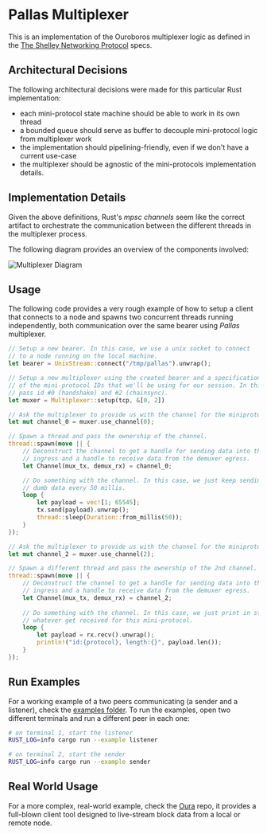 # Pallas Multiplexer

This is an implementation of the Ouroboros multiplexer logic as defined in the [The Shelley Networking Protocol](https://hydra.iohk.io/build/1070091/download/1/network.pdf#chapter.3) specs.

## Architectural Decisions

The following architectural decisions were made for this particular Rust implementation:

- each mini-protocol state machine should be able to work in its own thread
- a bounded queue should serve as buffer to decouple mini-protocol logic from multiplexer work
- the implementation should pipelining-friendly, even if we don't have a current use-case
- the multiplexer should be agnostic of the mini-protocols implementation details.

## Implementation Details

Given the above definitions, Rust's _mpsc channels_ seem like the correct artifact to orchestrate the communication between the different threads in the multiplexer process.

The following diagram provides an overview of the components involved:

![Multiplexer Diagram](docs/diagram.png)

## Usage

The following code provides a very rough example of how to setup a client that connects to a node and spawns two concurrent threads running independently, both communication over the same bearer using _Pallas_ multiplexer.

```rust
// Setup a new bearer. In this case, we use a unix socket to connect
// to a node running on the local machine.
let bearer = UnixStream::connect("/tmp/pallas").unwrap();

// Setup a new multiplexer using the created bearer and a specification
// of the mini-protocol IDs that we'll be using for our session. In this case, we
// pass id #0 (handshake) and #2 (chainsync).
let muxer = Multiplexer::setup(tcp, &[0, 2])

// Ask the multiplexer to provide us with the channel for the miniprotocol #0.
let mut channel_0 = muxer.use_channel(0);

// Spawn a thread and pass the ownership of the channel.
thread::spawn(move || {
    // Deconstruct the channel to get a handle for sending data into the muxer
    // ingress and a handle to receive data from the demuxer egress.
    let Channel(mux_tx, demux_rx) = channel_0;

    // Do something with the channel. In this case, we just keep sending
    // dumb data every 50 millis.
    loop {
        let payload = vec![1; 65545];
        tx.send(payload).unwrap();
        thread::sleep(Duration::from_millis(50));
    }
});

// Ask the multiplexer to provide us with the channel for the miniprotocol #2.
let mut channel_2 = muxer.use_channel(2);

// Spawn a different thread and pass the ownership of the 2nd channel.
thread::spawn(move || {
    // Deconstruct the channel to get a handle for sending data into the muxer
    // ingress and a handle to receive data from the demuxer egress.
    let Channel(mux_tx, demux_rx) = channel_2;
    
    // Do something with the channel. In this case, we just print in stdout
    // whatever get received for this mini-protocol.
    loop {
        let payload = rx.recv().unwrap();
        println!("id:{protocol}, length:{}", payload.len());
    }
});
```

## Run Examples

For a working example of a two peers communicating (a sender and a listener), check the [examples folder](examples). To run the examples, open two different terminals and run a different peer in each one:

```sh
# on terminal 1, start the listener
RUST_LOG=info cargo run --example listener
```

```sh
# on terminal 2, start the sender
RUST_LOG=info cargo run --example sender
```

## Real World Usage

For a more complex, real-world example, check the [Oura](https://github.com/txpipe/oura) repo, it provides a full-blown client tool designed to live-stream block data from a local or remote node.